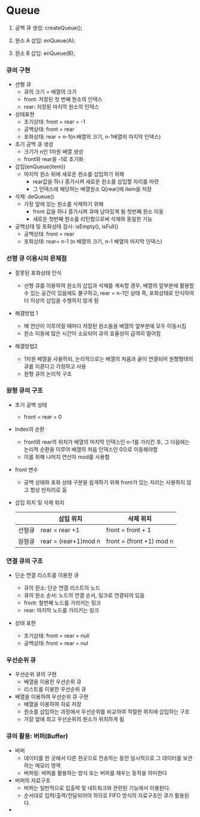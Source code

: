 # Queue

1) 공백 큐 생성: createQueue();



2) 원소 A 삽입: enQueue(A);



3) 원소 B 삽입:  enQueue(B);



### 큐의 구현

- 선형 큐
  - 큐의 크기 = 배열의 크기
  - front: 저장된 첫 번째 원소의 인덱스
  - rear: 저장된 마지막 원소의 인덱스
- 상태표현
  - 초기상태: front = rear = -1
  - 공백상태: front = rear
  - 포화상태: rear = n-1(n:배열의 크기, n-1배열의 마지막 인덱스)
- 초기 공백 큐 생성
  - 크기가 n인 1차원 배열 생성
  - front와 rear을 -1로 초기화
- 삽입(enQueue(item))
  - 마지막 원소 뒤에 새로운 원소를 삽입하기 위해
    - rear값을 하나 증가시켜 새로운 원소를 삽입할 자리를 마련
    - 그 인덱스에 해당하는 배열원소 Q[rear]에 item을 저장
- 삭제: deQueue()
  - 가장 앞에 있는 원소를 삭제하기 위해
    - front 값을 하나 증가시켜 큐에 남아있게 될 첫번째 원소 이동
    - 새로운 첫번째 원소를 리턴함으로써 삭제와 동일한 기능
- 공백상태 및 포화상태 검사: isEmpty(), isFull()
  - 공백상태: front = rear
  - 포화상태: rear= n-1 (n 배열의 크기, n-1 배열의 마지막 인덱스)



### 선형 큐 이용시의 문제점

- 잘못된 포화상태 인식
  - 선형 큐를 이용하여 원소의 삽입과 삭제를 계속할 경우, 배열의 앞부분에 활용할 수 있는 공간이 있음에도 불구하고, rear = n-1인 상태 즉, 포화상태로 인식하여 더 이상의 삽입을 수행하지 않게 됨
- 해결방법 1
  - 매 연산이 이루어질 때마다 저장된 원소들을 배열의 앞부분에 모두 이동시킴
  - 원소 이동에 많은 시간이 소요되어 큐의 효율성이 급격히 떨어짐

- 해결방법2
  - 1차원 배열을 사용하되, 논리적으로는 배열의 처음과 끝이 연결되어 원형형태의 큐를 이룬다고 가정하고 사용
  - 원형 큐의 논리적 구조



### 원형 큐의 구조

- 초기 공백 상태

  - front = rear = 0

- Index의 순환

  - front와 rear의 위치가 배열의 마지막 인덱스인 n-1를 가리킨 후, 그 다음에는 논리적 순환을 이루어 배열의 처음 인덱스인 0으로 이동해야함
  - 이를 위해 나머지 연산자 mod를 사용함

- front 변수

  - 공백 상태와 포화 상태 구분을 쉽게하기 위해 front가 있는 자리는 사용하지 않고 항상 빈자리로 둠

- 삽입 위치 및 삭제 위치

  |        | 삽입 위치            | 삭제 위치                |
  | ------ | -------------------- | ------------------------ |
  | 선형큐 | rear = rear +1       | front = front + 1        |
  | 원형큐 | rear = (rear+1)mod n | front = (front +1) mod n |

  

### 연결 큐의 구조

- 단순 연결 리스트를 이용한 큐

  - 큐의 원소: 단순 연결 리스트의 노드
  - 큐의 원소 순서: 노드의 연결 순서, 링크로 연결되어 있음
  - front: 철번째 노드를 가리키는 링크
  - rear: 마지막 노드를 가리키는 링크

- 상태 표현

  - 초기상태: front = rear = null
  - 공백상태: front = rear = nul

  

### 우선순위 큐

- 우선순위 큐의 구현
  - 배열을 이용한 우선순위 큐
  - 리스트를 이용한 우선순위 큐
- 배열을 이용하여 우선순위 큐 구현
  - 배열을 이용하여 자료 저장
  - 원소를 삽입하는 과정에서 우선순위를 비교하여 적절한 위치에 삽입하는 구조
  - 가장 앞에 최고 우선순위의 원소가 위치하게 됨



### 큐의 활용: 버퍼(Buffer)

- 버퍼
  - 데이터를 한 곳에서 다른 한곳으로 전송하는 동안 일시적으로 그 데이터를 보관하는 메모리 영역
  - 버퍼링: 버퍼를 활용하는 방식 또는 버퍼를 채우는 동작을 의미한다
- 버퍼의 자료구조
  - 버퍼는 일반적으로 입출력 및 네트워크와 관련된 기능에서 이용된다.
  - 순서대로 입력/출력/전달되어야 하므로 FIFO 방식의 자료구조인 큐가 활용된다.
- 